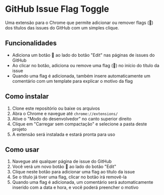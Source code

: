 # GitHub Issue Flag Toggle

Uma extensão para o Chrome que permite adicionar ou remover flags (🚩) dos títulos das issues do GitHub com um simples clique.

## Funcionalidades

- Adiciona um botão 🚩 ao lado do botão "Edit" nas páginas de issues do GitHub
- Ao clicar no botão, adiciona ou remove uma flag (🚩) no início do título da issue
- Quando uma flag é adicionada, também insere automaticamente um comentário com um template para explicar o motivo da flag

## Como instalar

1. Clone este repositório ou baixe os arquivos
2. Abra o Chrome e navegue até `chrome://extensions/`
3. Ative o "Modo do desenvolvedor" no canto superior direito
4. Clique em "Carregar sem compactação" e selecione a pasta deste projeto
5. A extensão será instalada e estará pronta para uso

## Como usar

1. Navegue até qualquer página de issue do GitHub
2. Você verá um novo botão 🚩 ao lado do botão "Edit"
3. Clique neste botão para adicionar uma flag ao título da issue
4. Se o título já tiver uma flag, clicar no botão irá removê-la
5. Quando uma flag é adicionada, um comentário será automaticamente inserido com a data e hora, e você poderá preencher o motivo